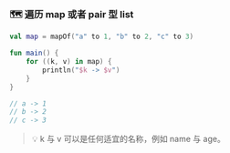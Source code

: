 ### 🗺️ 遍历 map 或者 pair 型 list

```kotlin
val map = mapOf("a" to 1, "b" to 2, "c" to 3)

fun main() {
    for ((k, v) in map) {
        println("$k -> $v")
    }
}

// a -> 1
// b -> 2
// c -> 3
```

> 💡 k 与 v 可以是任何适宜的名称，例如 name 与 age。